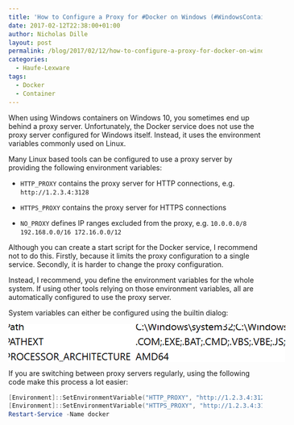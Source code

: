 ```yaml
---
title: 'How to Configure a Proxy for #Docker on Windows (#WindowsContainer)'
date: 2017-02-12T22:38:00+01:00
author: Nicholas Dille
layout: post
permalink: /blog/2017/02/12/how-to-configure-a-proxy-for-docker-on-windows/
categories:
  - Haufe-Lexware
tags:
  - Docker
  - Container
---
```

When using Windows containers on Windows 10, you sometimes end up behind a proxy server. Unfortunately, the Docker service does not use the proxy server configured for Windows itself. Instead, it uses the environment variables commonly used on Linux.<!--more-->

Many Linux based tools can be configured to use a proxy server by providing the following environment variables:

- `HTTP_PROXY` contains the proxy server for HTTP connections, e.g. `http://1.2.3.4:3128`

- `HTTPS_PROXY` contains the proxy server for HTTPS connections

- `NO_PROXY` defines IP ranges excluded from the proxy, e.g. `10.0.0.0/8 192.168.0.0/16 172.16.0.0/12`

Although you can create a start script for the Docker service, I recommend not to do this. Firstly, because it limits the proxy configuration to a single service. Secondly, it is harder to change the proxy configuration.

Instead, I recommend, you define the environment variables for the whole system. If using other tools relying on those environment variables, all are automatically configured to use the proxy server.

System variables can either be configured using the builtin dialog:

<div style="position: relative; overflow: hidden; width: 550px; height: 75px;"><a href="/media/2017/02/Environment-Variables-Proxy.png" data-lightbox="DockerProxy" title="Dialog for system variables"><img src="/media/2017/02/Environment-Variables-Proxy.png" alt="Dialog for system variables" style="max-width: none; position: absolute; top: -751px; left: -53px;" /></a></div>

If you are switching between proxy servers regularly, using the following code make this process a lot easier:

```powershell
[Environment]::SetEnvironmentVariable("HTTP_PROXY", "http://1.2.3.4:3128", [EnvironmentVariableTarget]::Machine)
[Environment]::SetEnvironmentVariable("HTTPS_PROXY", "http://1.2.3.4:3128", [EnvironmentVariableTarget]::Machine)
Restart-Service -Name docker
```